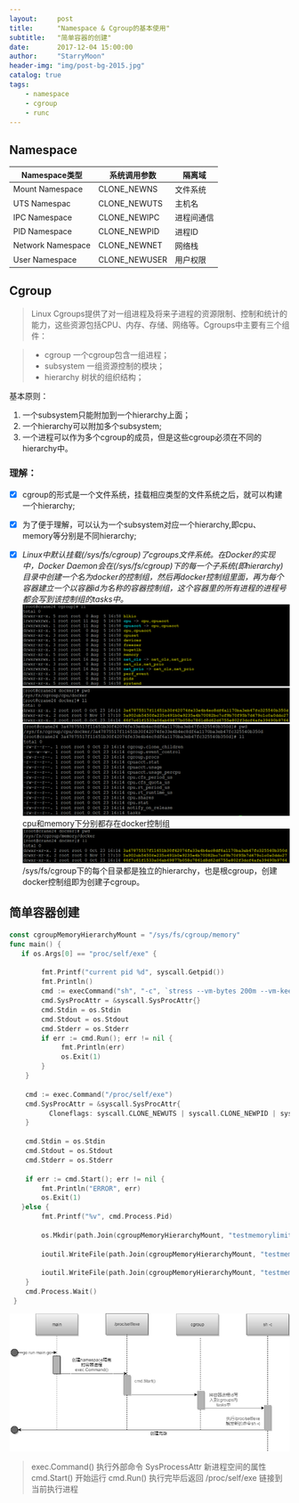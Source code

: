 ```yaml
---
layout:     post
title:      "Namespace & Cgroup的基本使用"
subtitle:   "简单容器的创建"
date:       2017-12-04 15:00:00
author:     "StarryMoon"
header-img: "img/post-bg-2015.jpg"
catalog: true
tags:
    - namespace
    - cgroup
    - runc
---
```


## Namespace

|Namespace类型|系统调用参数|隔离域|
|---|---|---|
|Mount Namespace|CLONE_NEWNS|文件系统|
|UTS Namespac|CLONE_NEWUTS|主机名|
|IPC Namespace|CLONE_NEWIPC|进程间通信|
|PID Namespace|CLONE_NEWPID|进程ID|
|Network Namespace|CLONE_NEWNET|网络栈|
|User Namespace|CLONE_NEWUSER|用户权限|

## Cgroup

> Linux Cgroups提供了对一组进程及将来子进程的资源限制、控制和统计的能力，这些资源包括CPU、内存、存储、网络等。Cgroups中主要有三个组件：

 > * cgroup
   一个cgroup包含一组进程；
 > * subsystem
   一组资源控制的模块；
 > * hierarchy
   树状的组织结构；

基本原则：

 1. 一个subsystem只能附加到一个hierarchy上面；
 2. 一个hierarchy可以附加多个subsystem;
 3. 一个进程可以作为多个cgroup的成员，但是这些cgroup必须在不同的hierarchy中。

### 理解：

  - [x] cgroup的形式是一个文件系统，挂载相应类型的文件系统之后，就可以构建一个hierarchy;
  - [x] 为了便于理解，可以认为一个subsystem对应一个hierarchy,即cpu、memory等分别是不同hierarchy;
    
  - [x] *Linux中默认挂载(/sys/fs/cgroup)了cgroups文件系统。在Docker的实现中，Docker Daemon会在(/sys/fs/cgroup)下的每一个子系统(即hierarchy)目录中创建一个名为docker的控制组，然后再docker控制组里面，再为每个容器建立一个以容器id为名称的容器控制组，这个容器里的所有进程的进程号都会写到该控制组的tasks中。*
  ![20171204-05](/img/in-post/20171204/20171204-05.png)
  ![20171204-01](/img/in-post/20171204/20171204-01.png)
  ![20171204-03](/img/in-post/20171204/20171204-03.png)
cpu和memory下分别都存在docker控制组
![20171204-04](/img/in-post/20171204/20171204-04.png)
/sys/fs/cgroup下的每个目录都是独立的hierarchy，也是根cgroup，创建docker控制组即为创建子cgroup。

## 简单容器创建

 ```go
 const cgroupMemoryHierarchyMount = "/sys/fs/cgroup/memory"
 func main() {
    if os.Args[0] == "proc/self/exe" {
 
         fmt.Printf("current pid %d", syscall.Getpid())
         fmt.Println()
         cmd := execCommand("sh", "-c", `stress --vm-bytes 200m --vm-keep -m 1`)
         cmd.SysProcAttr = &syscall.SysProcAttr{}
         cmd.Stdin = os.Stdin
         cmd.Stdout = os.Stdout
         cmd.Stderr = os.Stderr
         if err := cmd.Run(); err != nil {
              fmt.Println(err)
              os.Exit(1)
         }
     }
 
     cmd := exec.Command("/proc/self/exe")
     cmd.SysProcAttr = &syscall.SysProcAttr{
           Cloneflags: syscall.CLONE_NEWUTS | syscall.CLONE_NEWPID | syscall.CLONE_NEWNS,
     }
 
     cmd.Stdin = os.Stdin
     cmd.Stdout = os.Stdout
     cmd.Stderr = os.Stderr
 
     if err := cmd.Start(); err != nil {
         fmt.Println("ERROR", err)
         os.Exit(1)
    }else {
         fmt.Printf("%v", cmd.Process.Pid)
 
         os.Mkdir(path.Join(cgroupMemoryHierarchyMount, "testmemorylimit"), 0755)
 
         ioutil.WriteFile(path.Join(cgroupMemoryHierarchyMount, "testmemorylimit", "tasks"),   []byte(strconv.Itoa(cmd.Pro    cess.Pid)), 0644)
 
         ioutil.WriteFile(path.Join(cgroupMemoryHierarchyMount, "testmemorylimit", "memory.limit_in_bytes"), []byte("100    m"), 0644)
     }
     cmd.Process.Wait()
  }
 ```

![20171204-06](/img/in-post/20171204/20171204-06.png)

>exec.Command() 执行外部命令
SysProcessAttr 新进程空间的属性
cmd.Start() 开始运行
cmd.Run() 执行完毕后返回
/proc/self/exe 链接到当前执行进程

